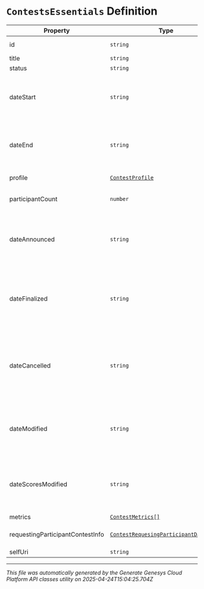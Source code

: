 # `ContestsEssentials` Definition

| Property | Type | Required | Description |
|----------|------|----------|-------------|
| id | `string` | No | The globally unique identifier for the object. |
| title | `string` | Yes | The Contest title |
| status | `string` | No | The Contest status |
| dateStart | `string` | Yes | Start date of the contest. Dates are represented as an ISO-8601 string. For example: yyyy-MM-dd |
| dateEnd | `string` | Yes | End date of the contest. Dates are represented as an ISO-8601 string. For example: yyyy-MM-dd |
| profile | [`ContestProfile`](contestprofile-definition.md) | No | The performance profile |
| participantCount | `number` | No | The Number of participants in the contest |
| dateAnnounced | `string` | Yes | The Contest's Announcement datetime. Date time is represented as an ISO-8601 string. For example: yyyy-MM-ddTHH:mm:ss[.mmm]Z |
| dateFinalized | `string` | No | The Contest's finalize datetime, returned when a contest is complete. Date time is represented as an ISO-8601 string. For example: yyyy-MM-ddTHH:mm:ss[.mmm]Z |
| dateCancelled | `string` | No | The Contest's cancelled datetime, returned when a contest is complete. Date time is represented as an ISO-8601 string. For example: yyyy-MM-ddTHH:mm:ss[.mmm]Z |
| dateModified | `string` | No | The Contest's last modified datetime. Date time is represented as an ISO-8601 string. For example: yyyy-MM-ddTHH:mm:ss[.mmm]Z |
| dateScoresModified | `string` | No | The datetime the contest scores were last updated. Date time is represented as an ISO-8601 string. For example: yyyy-MM-ddTHH:mm:ss[.mmm]Z |
| metrics | [`ContestMetrics[]`](contestmetrics-definition.md) | Yes | The Contest's Metrics |
| requestingParticipantContestInfo | [`ContestRequesingParticipantDailyInfo`](contestrequesingparticipantdailyinfo-definition.md) | No | The Most Recent Contest Info for the requesting participant |
| selfUri | `string` | No | The URI for this object |

---

*This file was automatically generated by the Generate Genesys Cloud Platform API classes utility on 2025-04-24T15:04:25.704Z*
